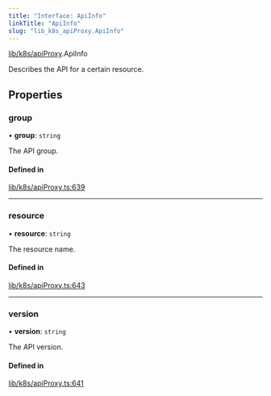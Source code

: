 ```yaml
---
title: "Interface: ApiInfo"
linkTitle: "ApiInfo"
slug: "lib_k8s_apiProxy.ApiInfo"
---
```


[lib/k8s/apiProxy](../modules/lib_k8s_apiProxy.md).ApiInfo

Describes the API for a certain resource.

## Properties

### group

• **group**: `string`

The API group.

#### Defined in

[lib/k8s/apiProxy.ts:639](https://github.com/headlamp-k8s/headlamp/blob/45b84205/frontend/src/lib/k8s/apiProxy.ts#L639)

___

### resource

• **resource**: `string`

The resource name.

#### Defined in

[lib/k8s/apiProxy.ts:643](https://github.com/headlamp-k8s/headlamp/blob/45b84205/frontend/src/lib/k8s/apiProxy.ts#L643)

___

### version

• **version**: `string`

The API version.

#### Defined in

[lib/k8s/apiProxy.ts:641](https://github.com/headlamp-k8s/headlamp/blob/45b84205/frontend/src/lib/k8s/apiProxy.ts#L641)
